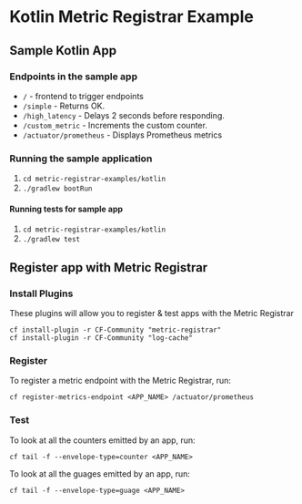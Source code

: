 # Kotlin Metric Registrar Example

## Sample Kotlin App

### Endpoints in the sample app
- `/` - frontend to trigger endpoints
- `/simple` - Returns OK.
- `/high_latency` - Delays 2 seconds before responding.
- `/custom_metric` - Increments the custom counter.
- `/actuator/prometheus` - Displays Prometheus metrics

### Running the sample application
1. `cd metric-registrar-examples/kotlin`
1. `./gradlew bootRun`

#### Running tests for sample app
1. `cd metric-registrar-examples/kotlin`
1. `./gradlew test`

## Register app with Metric Registrar

### Install Plugins
These plugins will allow you to register & test apps with the Metric Registrar

```
cf install-plugin -r CF-Community "metric-registrar"
cf install-plugin -r CF-Community "log-cache"
```

### Register
To register a metric endpoint with the Metric Registrar, run:

```
cf register-metrics-endpoint <APP_NAME> /actuator/prometheus
```

### Test
To look at all the counters emitted by an app, run:

```
cf tail -f --envelope-type=counter <APP_NAME>
```

To look at all the guages emitted by an app, run:

```
cf tail -f --envelope-type=guage <APP_NAME>
```

